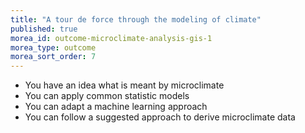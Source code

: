 ```yaml
---
title: "A tour de force through the modeling of climate"
published: true
morea_id: outcome-microclimate-analysis-gis-1
morea_type: outcome
morea_sort_order: 7
---
```


  * You have an idea what is meant by microclimate 
  * You can apply common statistic models
  * You can adapt a machine learning approach 
  * You can follow a suggested approach to derive microclimate data